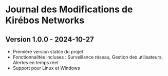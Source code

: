# Journal des Modifications de Kirébos Networks

## Version 1.0.0 - 2024-10-27
- Première version stable du projet
- Fonctionnalités incluses : Surveillance réseau, Gestion des utilisateurs, Alertes en temps réel
- Support pour Linux et Windows

